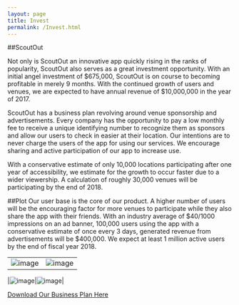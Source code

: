 ```yaml
---
layout: page
title: Invest
permalink: /Invest.html
---
```


##ScoutOut

Not only is ScoutOut an innovative app quickly rising in the ranks of popularity, ScoutOut also serves as a great investment opportunity. With an initial angel investment of $675,000, ScoutOut is on course to becoming profitable in merely 9 months. With the continued growth of users and venues, we are expected to have annual revenue of $10,000,000 in the year of 2017.

ScoutOut has a business plan revolving around venue sponsorship and advertisements. Every company has the opportunity to pay a low monthly fee to receive a unique identifying number to recognize them as sponsors and allow our users to check in easier at their location. Our intentions are to never charge the users of the app for using our services. We encourage sharing and active participation of our app to increase use.

With a conservative estimate of only 10,000 locations participating after one year of accessibility, we estimate for the growth to occur faster due to a wider viewership. A calculation of roughly 30,000 venues will be participating by the end of 2018.

##Plot
Our user base is the core of our product. A higher number of users will be the encouraging factor for more venues to participate while they also share the app with their friends. With an industry average of $40/1000 impressions on an ad banner, 100,000 users using the app with a conservative estimate of once every 3 days, generated revenue from advertisements will be $400,000. We expect at least 1 million active users by the end of fiscal year 2018.

|||
|:---:|:---:|
|![image](http://i.imgur.com/cx8x5Rh.jpg)|![image](http://i.imgur.com/I4Ao5k6.png)|

|![image](http://i.imgur.com/cx8x5Rh.jpg)|![image](http://i.imgur.com/g9BMOrc.png)|

[Download Our Business Plan Here](https://drive.google.com/file/d/0Byb-5_tQIgFWb2RHZ3VwY0ZtZkx6ZjczYkFCX3kzdE5SN013/view?usp=sharing)
